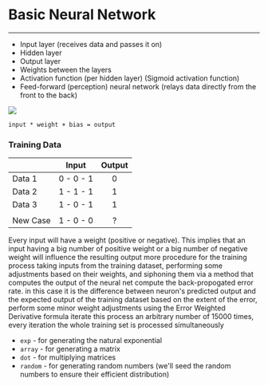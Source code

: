# Basic Neural Network
---
- Input layer (receives data and passes it on)
- Hidden layer
- Output layer
- Weights between the layers
- Activation function (per hidden layer) (Sigmoid activation function)
- Feed-forward (perception) neural network (relays data directly from the front to the back)


 ![](https://www.kdnuggets.com/wp-content/uploads/simple-neural-network.png)

`input * weight + bias = output`


### Training Data
|          | Input       |  Output |
|:---------|:-----------:|:-------:|
| Data 1   |  0 - 0 - 1  |    0    |
| Data 2   |  1 - 1 - 1  |    1    |
| Data 3   |  1 - 0 - 1  |    1    |
|          |             |         |
| New Case |  1 - 0 - 0  |    ?    |

Every input will have a weight (positive or negative).
This implies that an input having a big number of positive weight or a big number of negative weight will influence the resulting output more procedure for the training process
taking inputs from the training dataset, performing some adjustments based on their weights, and siphoning them via a method that computes the output of the neural net
compute the back-propogated error rate. in this case it is the difference between neuron's predicted output and the expected output of the training dataset
based on the extent of the error, perform some minor weight adjustments using the Error Weighted Derivative formula
iterate this process an arbitrary number of 15000 times, every iteration the whole training set is processed simultaneously

- `exp`    - for generating the natural exponential
- `array`  - for generating a matrix
- `dot`    - for multiplying matrices
- `random` - for generating random numbers (we'll seed the random numbers to ensure their efficient distribution)
